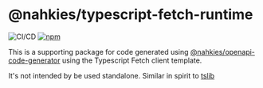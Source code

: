 # @nahkies/typescript-fetch-runtime
![CI/CD](https://github.com/mnahkies/openapi-code-generator/actions/workflows/ci.yml/badge.svg)
[![npm](https://img.shields.io/npm/v/@nahkies/typescript-fetch-runtime.svg)](https://www.npmjs.com/package/@nahkies/typescript-fetch-runtime)


This is a supporting package for code generated using [@nahkies/openapi-code-generator](https://www.npmjs.com/package/@nahkies/openapi-code-generator) using the Typescript Fetch client template.

It's not intended by be used standalone. Similar in spirit to [tslib](https://www.npmjs.com/package/tslib)
